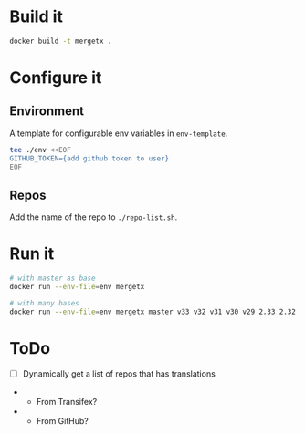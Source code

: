 # Build it

```bash
docker build -t mergetx .
```

# Configure it

## Environment

A template for configurable env variables in `env-template`.

```bash
tee ./env <<EOF
GITHUB_TOKEN={add github token to user}
EOF
```

## Repos

Add the name of the repo to `./repo-list.sh`.

# Run it

```bash
# with master as base
docker run --env-file=env mergetx

# with many bases
docker run --env-file=env mergetx master v33 v32 v31 v30 v29 2.33 2.32 2.31 2.30 2.29
```

# ToDo

- [ ] Dynamically get a list of repos that has translations
-   -   From Transifex?
-   -   From GitHub?
